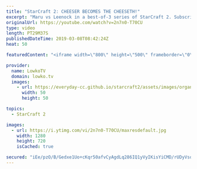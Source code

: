 ```yaml
---
title: "StarCraft 2: CHEESER BECOMES THE CHEESETH!"
excerpt: "Maru vs Leenock in a best-of-3 series of StarCraft 2. Subscribe for more videos: http://lowko.tv/youtube Nydus all-in build order: https://youtu.be/Mn3Twb13398  While Maru is known for his macro game, he is not afraid to cheese very regularly. Leenock decides to play him straight up every match, but"
originalUrl: https://youtube.com/watch?v=2n7n0-T70CU
type: video
length: PT29M37S
publishedDateTime: 2019-03-08T08:42:24Z
heat: 50

featuredContent: "<iframe width=\"800\" height=\"500\" frameborder=\"0\" src=\"https://www.youtube.com/embed/2n7n0-T70CU\" allow=\"accelerometer; autoplay; encrypted-media; gyroscope; picture-in-picture\" allowfullscreen></iframe>"

provider:
  name: LowkoTV
  domain: lowko.tv
  images:
    - url: https://everyday-cc.github.io/starcraft2/assets/images/organizations/lowko.tv-50x50.jpg
      width: 50
      height: 50

topics:
  - StarCraft 2

images:
  - url: https://i.ytimg.com/vi/2n7n0-T70CU/maxresdefault.jpg
    width: 1280
    height: 720
    isCached: true

secured: "iEe/pzO/B/Gedxe1Uo+cKqr50afvCyAgdLq286IQ1yVyIKisYiCMD/rUDyVsqN/LmLtrdUnW/NAOReTUiJoqNc4eaRSkQ2NUp63001frd0LZts+Jcr54xzxN29U+IKgnyaAVLG/S2NUPvulhDB6ZJBjdtiGeAyTUei7QREhtGd8Mjoj00nbKmRuekCxHo2c9lSPT9H2/r7ijFGAlrnMxgsWGdu72wm+DBGbc0Qm1m2UXlESD0lFwdjUvyRNQsf16ML3pRUCvD/OuLvNZLxi9tGKgWcaVSfTPn7QSrtdBF/nJGPnd5/RhkG0MrsXY4T+mUdHgwRS6JL/0xEtDR2COjmxtaeD+o1mJsLhD7YEpcXBdcesk0JKPoWwQfm4XC/JngdbC4Z2sziW/e4JnToZBRJQ+uwH6+AMfNINzl/266J5y5e14CEX5tjCz1e1xHYNr;i5IGyL/NRh3mRrLRgEoJ0A=="
---
```



